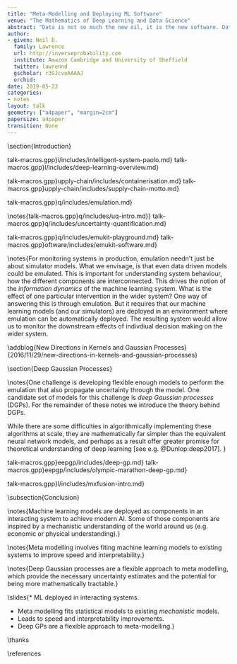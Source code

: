 ```yaml
---
title: "Meta-Modelling and Deploying ML Software"
venue: "The Mathematics of Deep Learning and Data Science"
abstract: "Data is not so much the new oil, it is the new software. Data driven  algorithms are increasingly present in continuously deployed production software. What challenges does this present and how can the mathematical sciences help?"
author:
- given: Neil D.
  family: Lawrence
  url: http://inverseprobability.com
  institute: Amazon Cambridge and University of Sheffield
  twitter: lawrennd
  gscholar: r3SJcvoAAAAJ
  orchid: 
date: 2019-05-23
categories:
- notes
layout: talk
geometry: ["a4paper", "margin=2cm"]
papersize: a4paper
transition: None
---
```


\section{Introduction}

talk-macros.gpp}i/includes/intelligent-system-paolo.md}
talk-macros.gpp}l/includes/deep-learning-overview.md}


talk-macros.gpp}upply-chain/includes/containerisation.md}
talk-macros.gpp}upply-chain/includes/supply-chain-motto.md}


talk-macros.gpp}q/includes/emulation.md}

\notes{talk-macros.gpp}q/includes/uq-intro.md}}
talk-macros.gpp}q/includes/uncertainty-quantification.md}

talk-macros.gpp}q/includes/emukit-playground.md}
talk-macros.gpp}oftware/includes/emukit-software.md}

\notes{For monitoring systems in production, emulation needn't just be about simulator models. What we envisage, is that even data driven models could be emulated. This is important for understanding system behaviour, how the different components are interconnected. This drives the notion of the *information dynamics* of the machine learning system. What is the effect of one particular intervention in the wider system? One way of answering this is through emulation. But it requires that our machine learning models (and our simulators) are deployed in an environment where emulation can be automatically deployed. The resulting system would allow us to monitor the downstream effects of indivdiual decision making on the wider system. 

\addblog{New Directions in Kernels and Gaussian Processes}{2016/11/29/new-directions-in-kernels-and-gaussian-processes}

\section{Deep Gaussian Processes}

\notes{One challenge is developing flexible enough models to perform the emulation that also propagate uncertainty through the model. One candidate set of models for this challenge is *deep Gaussian processes* (DGPs). For the remainder of these notes we introduce the theory behind DGPs. 

While there are some difficulties in algorithmically implementing these algorithms at scale, they are mathematically far simpler than the equivalent neural network models, and perhaps as a result offer greater promise for theoretical understanding of deep learning [see e.g. @Dunlop:deep2017]. }

talk-macros.gpp}eepgp/includes/deep-gp.md}
talk-macros.gpp}eepgp/includes/olympic-marathon-deep-gp.md}

talk-macros.gpp}l/includes/mxfusion-intro.md}


\subsection{Conclusion}

\notes{Machine learning models are deployed as components in an interacting system to achieve modern AI. Some of those components are inspired by a mechanistic understanding of the world around us (e.g. economic or physical understanding).}

\notes{Meta modelling involves fiting machine learning models to existing systems to improve speed and interpretability.}

\notes{Deep Gaussian processes are a flexible approach to meta modelling, which provide the necessary uncertainty estimates and the potential for being more mathematically tractable.}

\slides{* ML deployed in interacting systems.
* Meta modelling fits statistical models to existing *mechanistic* models.
* Leads to speed and interpretability improvements.
* Deep GPs are a flexible approach to meta-modelling.}

\thanks

\references
